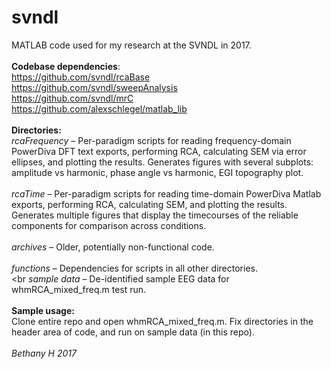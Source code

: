 # svndl
MATLAB code used for my research at the SVNDL in 2017.<br><br>
**Codebase dependencies**: <br>
https://github.com/svndl/rcaBase<br>
https://github.com/svndl/sweepAnalysis<br>
https://github.com/svndl/mrC<br>
https://github.com/alexschlegel/matlab_lib
<br><br>
**Directories:**<br>
*rcaFrequency* – Per-paradigm scripts for reading frequency-domain PowerDiva DFT text exports, performing RCA, calculating SEM via error ellipses, and plotting the results. Generates figures with several subplots: amplitude vs harmonic, phase angle vs harmonic, EGI topography plot.<br><br>
*rcaTime* – Per-paradigm scripts for reading time-domain PowerDiva Matlab exports, performing RCA, calculating SEM, and plotting the results. Generates multiple figures that display the timecourses of the reliable components for comparison across conditions.<br><br>
*archives* – Older, potentially non-functional code.<br><br>
*functions* – Dependencies for scripts in all other directories.<br><br
*sample data* – De-identified sample EEG data for whmRCA_mixed_freq.m test run.<br><br>
**Sample usage:**<br>
Clone entire repo and open whmRCA_mixed_freq.m. Fix directories in the header area of code, and run on sample data (in this repo). 
<br><br>
*Bethany H 2017*
